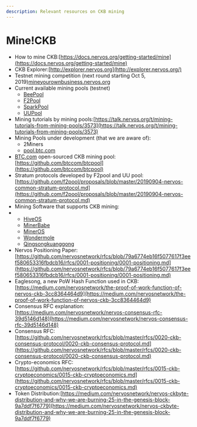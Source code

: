 ```yaml
---
description: Relevant resources on CKB mining
---
```


# Mine!CKB

* How to mine CKB:[https://docs.nervos.org/getting-started/mine](https://docs.nervos.org/getting-started/mine)
* CKB Explorer:[http://explorer.nervos.org](http://explorer.nervos.org/)
* Testnet mining competition \(next round starting Oct 5, 2019\)[mineyourownbusiness.nervos.org](http://mineyourownbusiness.nervos.org/)
* Current available mining pools \(testnet\)
  * [BeePool](https://www.beepool.org/tutorial/ckb)
  * [F2Pool](https://blog.f2pool.com/zh/help/mining-tutorial/start-mining/ckb)
  * [SparkPool](https://support.sparkpool.com/hc/zh-cn/articles/360000440961)
  * [UUPool](https://uupool.cn/tutorial/66)
* Mining tutorials by mining pools:[https://talk.nervos.org/t/mining-tutorials-from-mining-pools/3573](https://talk.nervos.org/t/mining-tutorials-from-mining-pools/3573)
* Mining Pools under development \(that we are aware of\):
  * 2Miners
  * [pool.btc.com](https://pool.btc.com/)
* [BTC.com](http://BTC.com) open-sourced CKB mining pool: [https://github.com/btccom/btcpool](https://github.com/btccom/btcpool)
* Stratum protocols developed by F2pool and UU pool:[https://github.com/f2pool/proposals/blob/master/20190904-nervos-common-stratum-protocol.md](https://github.com/f2pool/proposals/blob/master/20190904-nervos-common-stratum-protocol.md)
*  Mining Software that supports CKB mining:
* * [HiveOS](https://hiveos.farm/)
  * [MinerBabe](https://www.minerbabe.com/pc.html/#/)
  * [MinerOS](https://www.mineros.cn/index.php/zh/newprofit/394-ckb-nervos)
  * [Wondermole](https://wondermole.io/)
  * [Qingsongkuanggong](http://www.qskg.top/ckb.html)
* Nervos Positioning Paper:[https://github.com/nervosnetwork/rfcs/blob/79a6774eb16f5077617f3eef580653316fbdcb16/rfcs/0001-positioning/0001-positioning.md](https://github.com/nervosnetwork/rfcs/blob/79a6774eb16f5077617f3eef580653316fbdcb16/rfcs/0001-positioning/0001-positioning.md)
* Eaglesong, a new PoW Hash Function used in CKB:[https://medium.com/nervosnetwork/the-proof-of-work-function-of-nervos-ckb-3cc8364464d9](https://medium.com/nervosnetwork/the-proof-of-work-function-of-nervos-ckb-3cc8364464d9)
* Consensus RFC explanation:[https://medium.com/nervosnetwork/nervos-consensus-rfc-39d5146d148](https://medium.com/nervosnetwork/nervos-consensus-rfc-39d5146d148)
* Consensus RFC:[https://github.com/nervosnetwork/rfcs/blob/master/rfcs/0020-ckb-consensus-protocol/0020-ckb-consensus-protocol.md](https://github.com/nervosnetwork/rfcs/blob/master/rfcs/0020-ckb-consensus-protocol/0020-ckb-consensus-protocol.md)
* Crypto-economics RFC:[https://github.com/nervosnetwork/rfcs/blob/master/rfcs/0015-ckb-cryptoeconomics/0015-ckb-cryptoeconomics.md](https://github.com/nervosnetwork/rfcs/blob/master/rfcs/0015-ckb-cryptoeconomics/0015-ckb-cryptoeconomics.md)
* Token Distribution:[https://medium.com/nervosnetwork/nervos-ckbyte-distribution-and-why-we-are-burning-25-in-the-genesis-block-9a7ddf7f6779](https://medium.com/nervosnetwork/nervos-ckbyte-distribution-and-why-we-are-burning-25-in-the-genesis-block-9a7ddf7f6779)

